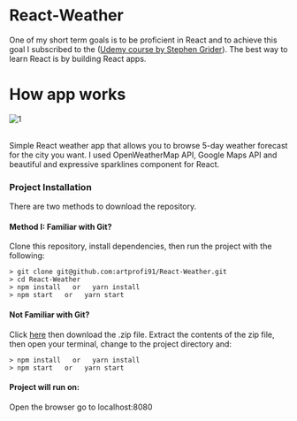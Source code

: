 # React-Weather

One of my short term goals is to be proficient in React and to achieve this goal I subscribed to the ([Udemy course by Stephen Grider](https://www.udemy.com/react-redux/learn/v4/overview)).
The best way to learn React is by building React apps.

# How app works

![1](https://user-images.githubusercontent.com/28790452/30228549-ee376ed6-94a3-11e7-887d-8423aab946b8.gif)

<br>
Simple React weather app that allows you to browse 5-day weather forecast for the city you want. I used OpenWeatherMap API, Google Maps API and beautiful and expressive sparklines component for React.

### Project Installation
There are two methods to download the repository.

#### Method I: Familiar with Git?
Clone this repository, install dependencies, then run the project with the following:

```
> git clone git@github.com:artprofi91/React-Weather.git
> cd React-Weather
> npm install   or   yarn install
> npm start   or   yarn start
```

#### Not Familiar with Git?
Click [here](https://github.com/artprofi91/React-Weather) then download the .zip file. Extract the contents of the zip file, then open your terminal, change to the project directory and:

```
> npm install   or   yarn install
> npm start   or   yarn start
```

#### Project will run on:
Open the browser go to localhost:8080

